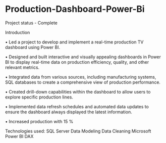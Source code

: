 # Production-Dashboard-Power-Bi

Project status - Complete

Introduction

•	Led a project to develop and implement a real-time production TV dashboard using Power BI. 

•	Designed and built interactive and visually appealing dashboards in Power BI to display real-time data on production efficiency, quality, and other relevant metrics.

•	Integrated data from various sources, including manufacturing systems, SQL databases to create a comprehensive view of production performance.

•	Created drill-down capabilities within the dashboard to allow users to explore specific production lines.

•	Implemented data refresh schedules and automated data updates to ensure the dashboard always displayed the latest information.

•	Increased production with 15 % 

Technologies used:
SQL Server
Data Modeling
Data Cleaning 
Microsoft Power BI
DAX
